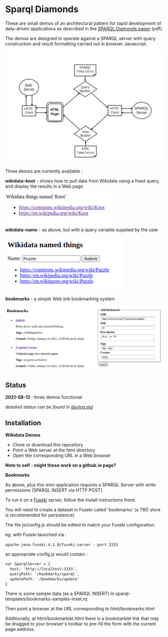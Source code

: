 # Sparql Diamonds

These are small demos of an architectural pattern for rapid development of data-driven applications as described in the [SPARQL Diamonds paper](https://github.com/danja/sparql-diamonds/blob/main/docs/paper.pdf) (pdf).

The demos are designed to operate against a SPARQL server with query construction and result formatting carried out in browser Javascript.

![SPARQL Diamond](https://github.com/danja/sparql-diamonds/raw/main/docs/images/diamond.png)

Three demos are currently available :

**wikidata-knot** - shows how to pull data from Wikidata using a fixed query, and display the results in a Web page

![Wikidata things named Knot](https://github.com/danja/sparql-diamonds/raw/main/docs/images/things-named-knot.png)

**wikidata-name** - as above, but with a query variable supplied by the user

![Wikidata named things](https://github.com/danja/sparql-diamonds/raw/main/docs/images/wikidata-named-things.png)

**bookmarks** - a simple Web link bookmarking system

![bookmarks](https://github.com/danja/sparql-diamonds/raw/main/docs/images/bookmarks-screenshot.png)

## Status

**2021-08-12** : three demos functional

_detailed status can be found in [devlog.md](devlog.md)_

## Installation

**Wikidata Demos**

- Clone or download this repository
- Point a Web server at the html directory
- Open the corresponding URL in a Web browser

**Note to self - might these work on a github.io page?**

**Bookmarks**

As above, plus this mini-application requires a SPARQL Server with write permissions (SPARQL INSERT via HTTP POST).

To run it on a [Fuseki](https://jena.apache.org/documentation/fuseki2/) server, follow the install instructions there.

You will need to create a dataset in Fuseki called 'bookmarks' (a TBD store is recommended for persistence).

The file js/config.js should be edited to match your Fuseki configuration.

eg. with Fuseki launched via :

`apache-jena-fuseki-4.1.0/fuseki-server --port 3333`

an appropriate config.js would contain :

```
var SparqlServer = {
  host: 'http://localhost:3333',
  queryPath: '/bookmarks/sparql',
  updatePath: '/bookmarks/update'
}
```

There is some sample data (as a SPARQL INSERT) in sparql-templates/bookmarks-samples-inset.rq

Then point a browser at the URL corresponding to html/bookmarks.html

Additionally, at html/bookmarklet.html there is a bookmarklet link that may be dragged to your browser's toolbar to pre-fill the form with the current page address.
